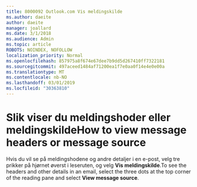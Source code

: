 ```yaml
---
title: 8000092 Outlook.com Vis meldingskilde
ms.author: daeite
author: daeite
manager: joallard
ms.date: 3/1/2018
ms.audience: Admin
ms.topic: article
ROBOTS: NOINDEX, NOFOLLOW
localization_priority: Normal
ms.openlocfilehash: 857975a8f674e67dee7b9dd5d267410ff7322181
ms.sourcegitcommit: 497aceed1484af71200ea1f7e0aa0f14e4e0e00a
ms.translationtype: MT
ms.contentlocale: nb-NO
ms.lasthandoff: 03/01/2019
ms.locfileid: "30363810"
---
```

# <a name="how-to-view-message-headers-or-message-source"></a><span data-ttu-id="3a96b-102">Slik viser du meldingshoder eller meldingskilde</span><span class="sxs-lookup"><span data-stu-id="3a96b-102">How to view message headers or message source</span></span>

<span data-ttu-id="3a96b-103">Hvis du vil se på meldingshodene og andre detaljer i en e-post, velg tre prikker på hjørnet øverst i leseruten, og velg **Vis meldingskilde**.</span><span class="sxs-lookup"><span data-stu-id="3a96b-103">To see the headers and other details in an email, select the three dots at the top corner of the reading pane and select **View message source**.</span></span>